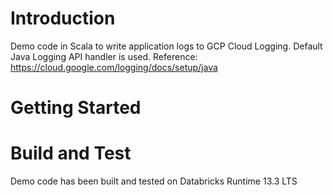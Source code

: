 # Introduction 
Demo code in Scala to write application logs to GCP Cloud Logging.
Default Java Logging API handler is used.
Reference: https://cloud.google.com/logging/docs/setup/java

# Getting Started

# Build and Test
Demo code has been built and tested on Databricks Runtime 13.3 LTS

